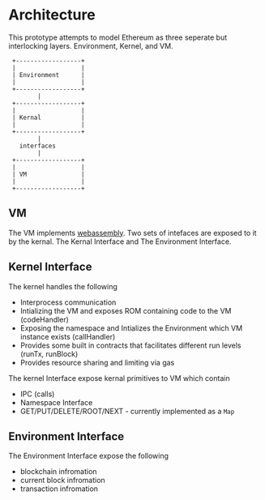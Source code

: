 # Architecture

This prototype attempts to model Ethereum as three seperate but interlocking 
layers. Environment, Kernel, and VM.
```
 +------------------+
 |                  |
 | Environment      |
 |                  |
 +------------------+
        |
 +------------------+
 |                  |
 | Kernal           |
 |                  |
 +------------------+
        |
   interfaces
        |
 +------------------+
 |                  |
 | VM               |
 |                  |
 +------------------+
```
## VM

The VM implements [webassembly](https://github.com/WebAssembly/design). Two
sets of intefaces are exposed to it by the kernal. The Kernal Interface and 
The Environment Interface.

## Kernel Interface

The kernel handles the following
 * Interprocess communication
 * Intializing the VM and exposes ROM containing code to the VM (codeHandler)
 * Exposing the namespace and Intializes the Environment which VM instance exists 
 (callHandler)
 * Provides some built in contracts that facilitates different run levels 
 (runTx, runBlock)
 * Provides resource sharing and limiting via gas

The kernel Interface expose kernal primitives to VM which contain
 * IPC (calls)
 * Namespace Interface
  * GET/PUT/DELETE/ROOT/NEXT - currently implemented as a `Map`

## Environment Interface

The Environment Interface expose the following
* blockchain infromation
* current block infromation
* transaction infromation
